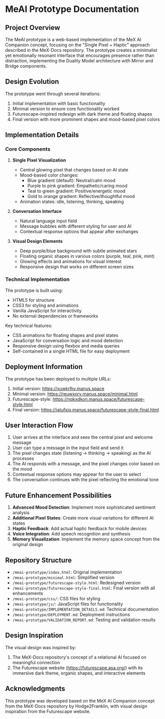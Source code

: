 # MeAI Prototype Documentation

## Project Overview

The MeAI prototype is a web-based implementation of the MeX AI Companion concept, focusing on the "Single Pixel + Haptic" approach described in the MeX-Docs repository. The prototype creates a minimalist yet emotionally resonant interface that encourages presence rather than distraction, implementing the Duality Model architecture with Mirror and Bridge components.

## Design Evolution

The prototype went through several iterations:
1. Initial implementation with basic functionality
2. Minimal version to ensure core functionality worked
3. Futurescape-inspired redesign with dark theme and floating shapes
4. Final version with more prominent shapes and mood-based pixel colors

## Implementation Details

### Core Components

1. **Single Pixel Visualization**
   - Central glowing pixel that changes based on AI state
   - Mood-based color changes:
     - Blue gradient (default): Neutral/calm mood
     - Purple to pink gradient: Empathetic/caring mood
     - Teal to green gradient: Positive/energetic mood
     - Gold to orange gradient: Reflective/thoughtful mood
   - Animation states: idle, listening, thinking, speaking

2. **Conversation Interface**
   - Natural language input field
   - Message bubbles with different styling for user and AI
   - Contextual response options that appear after exchanges

3. **Visual Design Elements**
   - Deep purple/blue background with subtle animated stars
   - Floating organic shapes in various colors (purple, teal, pink, mint)
   - Glowing effects and animations for visual interest
   - Responsive design that works on different screen sizes

### Technical Implementation

The prototype is built using:
- HTML5 for structure
- CSS3 for styling and animations
- Vanilla JavaScript for interactivity
- No external dependencies or frameworks

Key technical features:
- CSS animations for floating shapes and pixel states
- JavaScript for conversation logic and mood detection
- Responsive design using flexbox and media queries
- Self-contained in a single HTML file for easy deployment

## Deployment Information

The prototype has been deployed to multiple URLs:
1. Initial version: https://xuwkrlhv.manus.space
2. Minimal version: https://reuwxorv.manus.space/minimal.html
3. Futurescape-style: https://nqkxdkon.manus.space/futurescape-style.html
4. Final version: https://jatufsiq.manus.space/futurescape-style-final.html

## User Interaction Flow

1. User arrives at the interface and sees the central pixel and welcome message
2. User can type a message in the input field and send it
3. The pixel changes state (listening → thinking → speaking) as the AI processes
4. The AI responds with a message, and the pixel changes color based on the mood
5. Contextual response options may appear for the user to select
6. The conversation continues with the pixel reflecting the emotional tone

## Future Enhancement Possibilities

1. **Advanced Mood Detection**: Implement more sophisticated sentiment analysis
2. **Additional Pixel States**: Create more visual variations for different AI states
3. **Haptic Feedback**: Add actual haptic feedback for mobile devices
4. **Voice Integration**: Add speech recognition and synthesis
5. **Memory Visualization**: Implement the memory space concept from the original design

## Repository Structure

- `/meai-prototype/index.html`: Original implementation
- `/meai-prototype/minimal.html`: Simplified version
- `/meai-prototype/futurescape-style.html`: Redesigned version
- `/meai-prototype/futurescape-style-final.html`: Final version with all enhancements
- `/meai-prototype/css/`: CSS files for styling
- `/meai-prototype/js/`: JavaScript files for functionality
- `/meai-prototype/IMPLEMENTATION_DETAILS.md`: Technical documentation
- `/meai-prototype/DEPLOYMENT.md`: Deployment instructions
- `/meai-prototype/VALIDATION_REPORT.md`: Testing and validation results

## Design Inspiration

The visual design was inspired by:
1. The MeX-Docs repository's concept of a relational AI focused on meaningful connection
2. The Futurescape website (https://futurescape.asa.org/) with its immersive dark theme, organic shapes, and interactive elements

## Acknowledgments

This prototype was developed based on the MeX AI Companion concept from the MeX-Docs repository by Hodge2Franklin, with visual design inspiration from the Futurescape website.
